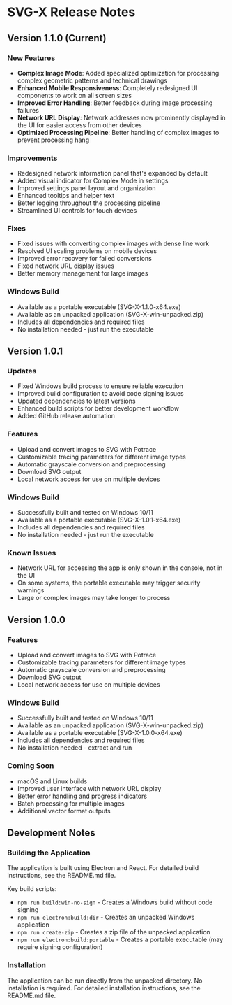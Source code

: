 # SVG-X Release Notes

## Version 1.1.0 (Current)

### New Features
- **Complex Image Mode**: Added specialized optimization for processing complex geometric patterns and technical drawings
- **Enhanced Mobile Responsiveness**: Completely redesigned UI components to work on all screen sizes
- **Improved Error Handling**: Better feedback during image processing failures
- **Network URL Display**: Network addresses now prominently displayed in the UI for easier access from other devices
- **Optimized Processing Pipeline**: Better handling of complex images to prevent processing hang

### Improvements
- Redesigned network information panel that's expanded by default
- Added visual indicator for Complex Mode in settings
- Improved settings panel layout and organization
- Enhanced tooltips and helper text
- Better logging throughout the processing pipeline
- Streamlined UI controls for touch devices

### Fixes
- Fixed issues with converting complex images with dense line work
- Resolved UI scaling problems on mobile devices
- Improved error recovery for failed conversions
- Fixed network URL display issues
- Better memory management for large images

### Windows Build
- Available as a portable executable (SVG-X-1.1.0-x64.exe)
- Available as an unpacked application (SVG-X-win-unpacked.zip)
- Includes all dependencies and required files
- No installation needed - just run the executable

## Version 1.0.1

### Updates
- Fixed Windows build process to ensure reliable execution
- Improved build configuration to avoid code signing issues
- Updated dependencies to latest versions
- Enhanced build scripts for better development workflow
- Added GitHub release automation

### Features
- Upload and convert images to SVG with Potrace
- Customizable tracing parameters for different image types
- Automatic grayscale conversion and preprocessing
- Download SVG output
- Local network access for use on multiple devices

### Windows Build
- Successfully built and tested on Windows 10/11
- Available as a portable executable (SVG-X-1.0.1-x64.exe)
- Includes all dependencies and required files
- No installation needed - just run the executable

### Known Issues
- Network URL for accessing the app is only shown in the console, not in the UI
- On some systems, the portable executable may trigger security warnings
- Large or complex images may take longer to process

## Version 1.0.0

### Features
- Upload and convert images to SVG with Potrace
- Customizable tracing parameters for different image types
- Automatic grayscale conversion and preprocessing
- Download SVG output
- Local network access for use on multiple devices

### Windows Build
- Successfully built and tested on Windows 10/11
- Available as an unpacked application (SVG-X-win-unpacked.zip)
- Available as a portable executable (SVG-X-1.0.0-x64.exe)
- Includes all dependencies and required files
- No installation needed - extract and run

### Coming Soon
- macOS and Linux builds
- Improved user interface with network URL display
- Better error handling and progress indicators
- Batch processing for multiple images
- Additional vector format outputs

## Development Notes

### Building the Application
The application is built using Electron and React. For detailed build instructions, see the README.md file.

Key build scripts:
- `npm run build:win-no-sign` - Creates a Windows build without code signing
- `npm run electron:build:dir` - Creates an unpacked Windows application
- `npm run create-zip` - Creates a zip file of the unpacked application
- `npm run electron:build:portable` - Creates a portable executable (may require signing configuration)

### Installation
The application can be run directly from the unpacked directory. No installation is required.
For detailed installation instructions, see the README.md file. 